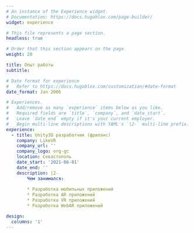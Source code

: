 ```yaml
---
# An instance of the Experience widget.
# Documentation: https://docs.hugoblox.com/page-builder/
widget: experience

# This file represents a page section.
headless: true

# Order that this section appears on the page.
weight: 20

title: Опыт работы
subtitle:

# Date format for experience
#   Refer to https://docs.hugoblox.com/customization/#date-format
date_format: Jan 2006

# Experiences.
#   Add/remove as many `experience` items below as you like.
#   Required fields are `title`, `company`, and `date_start`.
#   Leave `date_end` empty if it's your current employer.
#   Begin multi-line descriptions with YAML's `|2-` multi-line prefix.
experience:
  - title: Unity3D разработчик (фриланс)
    company: LikeVR
    company_url: ''
    company_logo: org-gc
    location: Севастополь
    date_start: '2021-06-01'
    date_end: ''
    description: |2-
        Чем занимался:
        
        * Разработка мобильных приложений
        * Разработка AR приложений
        * Разработка VR приложений
        * Разработка WebAR приложений

design:
  columns: '1'
---
```

